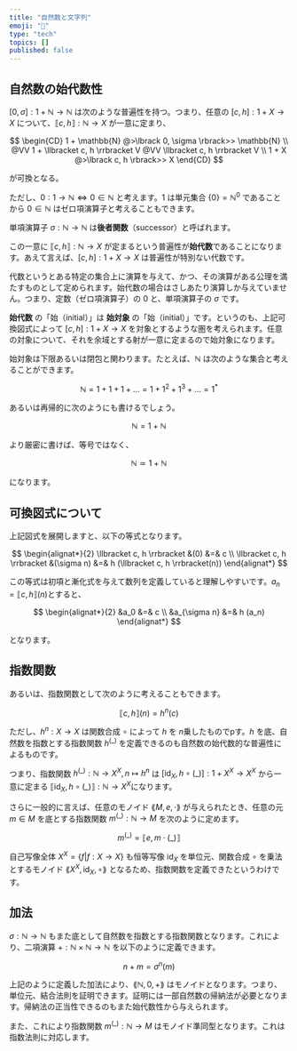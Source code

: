 ```yaml
---
title: "自然数と文字列"
emoji: "🙆"
type: "tech"
topics: []
published: false
---
```


## 自然数の始代数性
$\lbrack 0, \sigma \rbrack : 1 + \mathbb{N} \rightarrow \mathbb{N}$ は次のような普遍性を持つ。つまり、任意の $\lbrack c, h \rbrack : 1 + X \rightarrow X$ について、$\llbracket c, h \rrbracket : \mathbb{N} \rightarrow X$ が一意に定まり、

$$
\begin{CD}
   1 + \mathbb{N} @>\lbrack 0, \sigma \rbrack>> \mathbb{N} \\
@VV 1 + \llbracket c, h \rrbracket V @VV \llbracket c, h \rrbracket V \\
   1 + X @>\lbrack c, h \rbrack>> X
\end{CD}
$$

が可換となる。

ただし、$0 : 1 \rightarrow \mathbb{N} \Leftrightarrow 0 \in \mathbb{N}$ と考えます。$1$ は単元集合 $\{0\} = \mathbb{N}^0$ であることから $0 \in \mathbb{N}$ はゼロ項演算子と考えることもできます。

単項演算子 $\sigma : \mathbb{N} \rightarrow \mathbb{N}$ は**後者関数**（successor）と呼ばれます。

この一意に $\llbracket c, h \rrbracket : \mathbb{N} \rightarrow X$ が定まるという普遍性が**始代数**であることになります。あえて言えば、$\lbrack c, h \rbrack : 1 + X \rightarrow X$ は普遍性が特別ない代数です。

代数というとある特定の集合上に演算を与えて、かつ、その演算がある公理を満たすものとして定められます。始代数の場合はさしあたり演算しか与えていません。つまり、定数（ゼロ項演算子）の $0$ と、単項演算子の $\sigma$ です。

**始代数** の「始（initial）」は **始対象** の「始（initial）」です。というのも、上記可換図式によって $\lbrack c, h \rbrack : 1 + X \rightarrow X$ を対象とするような圏を考えられます。任意の対象について、それを余域とする射が一意に定まるので始対象になります。

始対象は下限あるいは閉包と関わります。たとえば、$\mathbb{N}$ は次のような集合と考えることができます。

$$\mathbb{N} = 1 + 1 + 1 + ... = 1 + 1^2 + 1^3 + ... = 1^{*}$$

あるいは再帰的に次のようにも書けるでしょう。

$$\mathbb{N} = 1 + \mathbb{N}$$

より厳密に書けば、等号ではなく、

$$\mathbb{N} \simeq 1 + \mathbb{N}$$

になります。


## 可換図式について
上記図式を展開しますと、以下の等式となります。

$$
\begin{alignat*}{2}
\llbracket c, h \rrbracket &(0) &=& c \\
\llbracket c, h \rrbracket &(\sigma n) &=& h (\llbracket c, h \rrbracket(n))
\end{alignat*}
$$

この等式は初項と漸化式を与えて数列を定義していると理解しやすいです。$a_n = \llbracket c, h \rrbracket (n)$とすると、

$$
\begin{alignat*}{2}
&a_0 &=& c \\
&a_{\sigma n} &=& h (a_n)
\end{alignat*}
$$

となります。

## 指数関数

あるいは、指数関数として次のように考えることもできます。

$$
\llbracket c, h \rrbracket (n) = h^n(c)
$$

ただし、$h^n : X \rightarrow X$ は関数合成 $\circ$ によって $h$ を $n$乗したものでpす。$h$ を底、自然数を指数とする指数関数 $h^{(\_)}$ を定義できるのも自然数の始代数的な普遍性によるものです。

つまり、指数関数 $h^{(\_)} : \mathbb{N} \rightarrow X^X, n \mapsto h^n$ は $\lbrack \mathrm{id}_X, h \circ (\_) \rbrack : 1 + X^X \rightarrow X^X$ から一意に定まる $\llbracket \mathrm{id}_X, h \circ (\_) \rrbracket : \mathbb{N} \rightarrow X^X$になります。

さらに一般的に言えば、任意のモノイド $\lang M, e, \cdot \rang$ が与えられたとき、任意の元 $m \in M$ を底とする指数関数 $m^{(\_)} : \mathbb{N} \rightarrow M$ を次のように定めます。

$$
m^{(\_)} = \llbracket e, m \cdot (\_) \rrbracket
$$

自己写像全体 $X^X = \{ f | f : X \rightarrow X\}$ も恒等写像 $\mathrm{id}_X$ を単位元、関数合成 $\circ$ を乗法とするモノイド $\lang X^X, \mathrm{id}_X, \circ \rang$ となるため、指数関数を定義できたというわけです。

## 加法
$\sigma : \mathbb{N} \rightarrow \mathbb{N}$ もまた底として自然数を指数とする指数関数となります。これにより、二項演算 $+ : \mathbb{N} \times \mathbb{N} \rightarrow \mathbb{N}$ を以下のように定義できます。

$$
 n + m = \sigma^n (m)
$$

上記のように定義した加法により、$\lang \mathbb{N}, 0, + \rang$ はモノイドとなります。つまり、単位元、結合法則を証明できます。証明には一部自然数の帰納法が必要となります。帰納法の正当性できるのもまた始代数性から与えられます。

また、これにより指数関数 $m^{(\_)} : \mathbb{N} \rightarrow M$ はモノイド準同型となります。これは指数法則に対応します。
